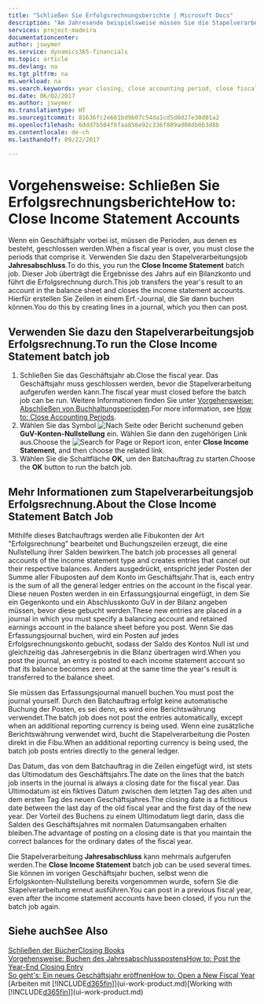 ```yaml
---
title: "Schließen Sie Erfolgsrechnungsberichte | Microsoft Docs"
description: "Am Jahresende beispielsweise müssen Sie die Stapelverarbeitung \"Erfolgsrechnungskonten Nullstellung\" laufen lassen, um dies Buchhaltungsperioden zu schließen, aus der sich das Geschäftsjahr zusammensetzt."
services: project-madeira
documentationcenter: 
author: jswymer
ms.service: dynamics365-financials
ms.topic: article
ms.devlang: na
ms.tgt_pltfrm: na
ms.workload: na
ms.search.keywords: year closing, close accounting period, close fiscal year, bank account detailed trial balance
ms.date: 06/02/2017
ms.author: jswymer
ms.translationtype: HT
ms.sourcegitcommit: 81636fc2e661bd9b07c54da1cd5d0d27e30d01a2
ms.openlocfilehash: 6ddd7b504f6faa856e92c336f889ad08db0b3d8b
ms.contentlocale: de-ch
ms.lasthandoff: 09/22/2017

---
```

# <a name="how-to-close-income-statement-accounts"></a><span data-ttu-id="5089e-103">Vorgehensweise: Schließen Sie Erfolgsrechnungsberichte</span><span class="sxs-lookup"><span data-stu-id="5089e-103">How to: Close Income Statement Accounts</span></span>
<span data-ttu-id="5089e-104">Wenn ein Geschäftsjahr vorbei ist, müssen die Perioden, aus denen es besteht, geschlossen werden.</span><span class="sxs-lookup"><span data-stu-id="5089e-104">When a fiscal year is over, you must close the periods that comprise it.</span></span> <span data-ttu-id="5089e-105">Verwenden Sie dazu den Stapelverarbeitungsjob **Jahresabschluss**.</span><span class="sxs-lookup"><span data-stu-id="5089e-105">To do this, you run the **Close Income Statement** batch job.</span></span> <span data-ttu-id="5089e-106">Dieser Job überträgt die Ergebnisse des Jahrs auf ein Bilanzkonto und führt die Erfolgsrechnung durch.</span><span class="sxs-lookup"><span data-stu-id="5089e-106">This job transfers the year's result to an account in the balance sheet and closes the income statement accounts.</span></span> <span data-ttu-id="5089e-107">Hierfür erstellen Sie Zeilen in einem Erf.-Journal, die Sie dann buchen können.</span><span class="sxs-lookup"><span data-stu-id="5089e-107">You do this by creating lines in a journal, which you then can post.</span></span>

## <a name="to-run-the-close-income-statement-batch-job"></a><span data-ttu-id="5089e-108">Verwenden Sie dazu den Stapelverarbeitungsjob Erfolgsrechnung.</span><span class="sxs-lookup"><span data-stu-id="5089e-108">To run the Close Income Statement batch job</span></span>
1. <span data-ttu-id="5089e-109">Schließen Sie das Geschäftsjahr ab.</span><span class="sxs-lookup"><span data-stu-id="5089e-109">Close the fiscal year.</span></span> <span data-ttu-id="5089e-110">Das Geschäftsjahr muss geschlossen werden, bevor die Stapelverarbeitung aufgerufen werden kann.</span><span class="sxs-lookup"><span data-stu-id="5089e-110">The fiscal year must closed before the batch job can be run.</span></span> <span data-ttu-id="5089e-111">Weitere Informationen finden Sie unter [Vorgehensweise: Abschließen von Buchhaltungsperioden](year-close-account-periods.md).</span><span class="sxs-lookup"><span data-stu-id="5089e-111">For more information, see [How to: Close Accounting Periods](year-close-account-periods.md).</span></span>
2. <span data-ttu-id="5089e-112">Wählen Sie das Symbol ![Nach Seite oder Bericht suchen](media/ui-search/search_small.png "Nach Seite oder Bericht suchen ")und geben **GuV-Konten-Nullstellung** ein. Wählen Sie dann den zugehörigen Link aus.</span><span class="sxs-lookup"><span data-stu-id="5089e-112">Choose the ![Search for Page or Report](media/ui-search/search_small.png "Search for Page or Report icon") icon, enter **Close Income Statement**, and then choose the related link.</span></span>
3. <span data-ttu-id="5089e-113">Wählen Sie die Schaltfläche **OK**, um den Batchauftrag zu starten.</span><span class="sxs-lookup"><span data-stu-id="5089e-113">Choose the **OK** button to run the batch job.</span></span>

## <a name="about-the-close-income-statement-batch-job"></a><span data-ttu-id="5089e-114">Mehr Informationen zum Stapelverarbeitungsjob Erfolgsrechnung.</span><span class="sxs-lookup"><span data-stu-id="5089e-114">About the Close Income Statement Batch Job</span></span>
<span data-ttu-id="5089e-115">Mithilfe dieses Batchauftrags werden alle Fibukonten der Art "Erfolgsrechnung" bearbeitet und Buchungszeilen erzeugt, die eine Nullstellung ihrer Salden bewirken.</span><span class="sxs-lookup"><span data-stu-id="5089e-115">The batch job processes all general accounts of the income statement type and creates entries that cancel out their respective balances.</span></span> <span data-ttu-id="5089e-116">Anders ausgedrückt, entspricht jeder Posten der Summe aller Fibuposten auf dem Konto im Geschäftsjahr.</span><span class="sxs-lookup"><span data-stu-id="5089e-116">That is, each entry is the sum of all the general ledger entries on the account in the fiscal year.</span></span> <span data-ttu-id="5089e-117">Diese neuen Posten werden in ein Erfassungsjournal eingefügt, in dem Sie ein Gegenkonto und ein Abschlusskonto GuV in der Bilanz angeben müssen, bevor diese gebucht werden.</span><span class="sxs-lookup"><span data-stu-id="5089e-117">These new entries are placed in a journal in which you must specify a balancing account and retained earnings account in the balance sheet before you post.</span></span> <span data-ttu-id="5089e-118">Wenn Sie das Erfassungsjournal buchen, wird ein Posten auf jedes Erfolgsrechnungskonto gebucht, sodass der Saldo des Kontos Null ist und gleichzeitig das Jahresergebnis in die Bilanz übertragen wird.</span><span class="sxs-lookup"><span data-stu-id="5089e-118">When you post the journal, an entry is posted to each income statement account so that its balance becomes zero and at the same time the year's result is transferred to the balance sheet.</span></span>

<span data-ttu-id="5089e-119">Sie müssen das Erfassungsjournal manuell buchen.</span><span class="sxs-lookup"><span data-stu-id="5089e-119">You must post the journal yourself.</span></span> <span data-ttu-id="5089e-120">Durch den Batchauftrag erfolgt keine automatische Buchung der Posten, es sei denn, es wird eine Berichtswährung verwendet.</span><span class="sxs-lookup"><span data-stu-id="5089e-120">The batch job does not post the entries automatically, except when an additional reporting currency is being used.</span></span> <span data-ttu-id="5089e-121">Wenn eine zusätzliche Berichtswährung verwendet wird, bucht die Stapelverarbeitung die Posten direkt in die Fibu.</span><span class="sxs-lookup"><span data-stu-id="5089e-121">When an additional reporting currency is being used, the batch job posts entries directly to the general ledger.</span></span>

<span data-ttu-id="5089e-122">Das Datum, das von dem Batchauftrag in die Zeilen eingefügt wird, ist stets das Ultimodatum des Geschäftsjahrs.</span><span class="sxs-lookup"><span data-stu-id="5089e-122">The date on the lines that the batch job inserts in the journal is always a closing date for the fiscal year.</span></span> <span data-ttu-id="5089e-123">Das Ultimodatum ist ein fiktives Datum zwischen dem letzten Tag des alten und dem ersten Tag des neuen Geschäftsjahres.</span><span class="sxs-lookup"><span data-stu-id="5089e-123">The closing date is a fictitious date between the last day of the old fiscal year and the first day of the new year.</span></span> <span data-ttu-id="5089e-124">Der Vorteil des Buchens zu einem Ultimodatum liegt darin, dass die Salden des Geschäftsjahres mit normalen Datumsangaben erhalten bleiben.</span><span class="sxs-lookup"><span data-stu-id="5089e-124">The advantage of posting on a closing date is that you maintain the correct balances for the ordinary dates of the fiscal year.</span></span>

<span data-ttu-id="5089e-125">Die Stapelverarbeitung **Jahresabschluss** kann mehrmals aufgerufen werden.</span><span class="sxs-lookup"><span data-stu-id="5089e-125">The **Close Income Statement** batch job can be used several times.</span></span> <span data-ttu-id="5089e-126">Sie können im vorigen Geschäftsjahr buchen, selbst wenn die Erfolgskonten-Nullstellung bereits vorgenommen wurde, sofern Sie die Stapelverarbeitung erneut ausführen.</span><span class="sxs-lookup"><span data-stu-id="5089e-126">You can post in a previous fiscal year, even after the income statement accounts have been closed, if you run the batch job again.</span></span>

## <a name="see-also"></a><span data-ttu-id="5089e-127">Siehe auch</span><span class="sxs-lookup"><span data-stu-id="5089e-127">See Also</span></span>
[<span data-ttu-id="5089e-128">Schließen der Bücher</span><span class="sxs-lookup"><span data-stu-id="5089e-128">Closing Books</span></span>](year-close-books.md)  
[<span data-ttu-id="5089e-129">Vorgehensweise: Buchen des Jahresabschlusspostens</span><span class="sxs-lookup"><span data-stu-id="5089e-129">How to: Post the Year-End Closing Entry</span></span>](year-how-post-year-end-close-entry.md)  
[<span data-ttu-id="5089e-130">So geht's: Ein neues Geschäftsjahr eröffnen</span><span class="sxs-lookup"><span data-stu-id="5089e-130">How to: Open a New Fiscal Year</span></span>](finance-how-open-new-fiscal-year.md)  
<span data-ttu-id="5089e-131">[Arbeiten mit [!INCLUDE[d365fin](includes/d365fin_md.md)]](ui-work-product.md)</span><span class="sxs-lookup"><span data-stu-id="5089e-131">[Working with [!INCLUDE[d365fin](includes/d365fin_md.md)]](ui-work-product.md)</span></span>

